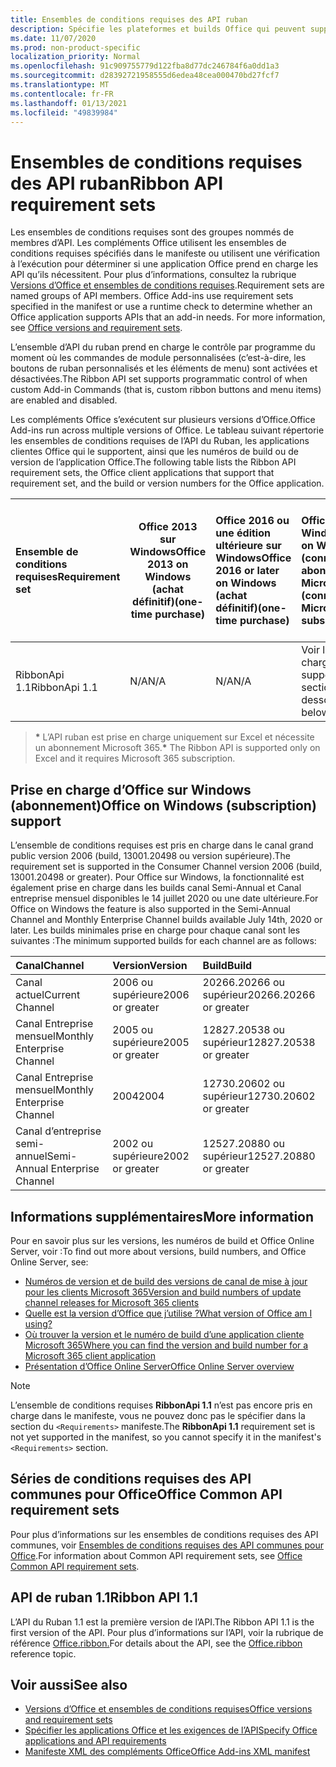 ```yaml
---
title: Ensembles de conditions requises des API ruban
description: Spécifie les plateformes et builds Office qui peuvent supporter les API du ruban dynamique.
ms.date: 11/07/2020
ms.prod: non-product-specific
localization_priority: Normal
ms.openlocfilehash: 91c909755779d122fba8d77dc246784f6a0dd1a3
ms.sourcegitcommit: d28392721958555d6edea48cea000470bd27fcf7
ms.translationtype: MT
ms.contentlocale: fr-FR
ms.lasthandoff: 01/13/2021
ms.locfileid: "49839984"
---
```

# <a name="ribbon-api-requirement-sets"></a><span data-ttu-id="e09a8-103">Ensembles de conditions requises des API ruban</span><span class="sxs-lookup"><span data-stu-id="e09a8-103">Ribbon API requirement sets</span></span>

<span data-ttu-id="e09a8-p101">Les ensembles de conditions requises sont des groupes nommés de membres d’API. Les compléments Office utilisent les ensembles de conditions requises spécifiés dans le manifeste ou utilisent une vérification à l’exécution pour déterminer si une application Office prend en charge les API qu’ils nécessitent. Pour plus d’informations, consultez la rubrique [Versions d’Office et ensembles de conditions requises](../../develop/office-versions-and-requirement-sets.md).</span><span class="sxs-lookup"><span data-stu-id="e09a8-p101">Requirement sets are named groups of API members. Office Add-ins use requirement sets specified in the manifest or use a runtime check to determine whether an Office application supports APIs that an add-in needs. For more information, see [Office versions and requirement sets](../../develop/office-versions-and-requirement-sets.md).</span></span>

<span data-ttu-id="e09a8-107">L’ensemble d’API du ruban prend en charge le contrôle par programme du moment où les commandes de module personnalisées (c’est-à-dire, les boutons de ruban personnalisés et les éléments de menu) sont activées et désactivées.</span><span class="sxs-lookup"><span data-stu-id="e09a8-107">The Ribbon API set supports programmatic control of when custom Add-in Commands (that is, custom ribbon buttons and menu items) are enabled and disabled.</span></span>

<span data-ttu-id="e09a8-108">Les compléments Office s’exécutent sur plusieurs versions d’Office.</span><span class="sxs-lookup"><span data-stu-id="e09a8-108">Office Add-ins run across multiple versions of Office.</span></span> <span data-ttu-id="e09a8-109">Le tableau suivant répertorie les ensembles de conditions requises de l’API du Ruban, les applications clientes Office qui le supportent, ainsi que les numéros de build ou de version de l’application Office.</span><span class="sxs-lookup"><span data-stu-id="e09a8-109">The following table lists the Ribbon API requirement sets, the Office client applications that support that requirement set, and the build or version numbers for the Office application.</span></span>

|  <span data-ttu-id="e09a8-110">Ensemble de conditions requises</span><span class="sxs-lookup"><span data-stu-id="e09a8-110">Requirement set</span></span>  | <span data-ttu-id="e09a8-111">Office 2013 sur Windows</span><span class="sxs-lookup"><span data-stu-id="e09a8-111">Office 2013 on Windows</span></span><br><span data-ttu-id="e09a8-112">(achat définitif)</span><span class="sxs-lookup"><span data-stu-id="e09a8-112">(one-time purchase)</span></span> | <span data-ttu-id="e09a8-113">Office 2016 ou une édition ultérieure sur Windows</span><span class="sxs-lookup"><span data-stu-id="e09a8-113">Office 2016 or later on Windows</span></span><br><span data-ttu-id="e09a8-114">(achat définitif)</span><span class="sxs-lookup"><span data-stu-id="e09a8-114">(one-time purchase)</span></span>   | <span data-ttu-id="e09a8-115">Office pour Windows\*</span><span class="sxs-lookup"><span data-stu-id="e09a8-115">Office on Windows\*</span></span><br><span data-ttu-id="e09a8-116">(connecté à un abonnement Microsoft 365)</span><span class="sxs-lookup"><span data-stu-id="e09a8-116">(connected to a Microsoft 365 subscription)</span></span> |  <span data-ttu-id="e09a8-117">Office sur iPad</span><span class="sxs-lookup"><span data-stu-id="e09a8-117">Office on iPad</span></span><br><span data-ttu-id="e09a8-118">(connecté à un abonnement Microsoft 365)</span><span class="sxs-lookup"><span data-stu-id="e09a8-118">(connected to a Microsoft 365 subscription)</span></span>  |  <span data-ttu-id="e09a8-119">Office sur Mac\*</span><span class="sxs-lookup"><span data-stu-id="e09a8-119">Office on Mac\*</span></span><br><span data-ttu-id="e09a8-120">(connecté à un abonnement Microsoft 365)</span><span class="sxs-lookup"><span data-stu-id="e09a8-120">(connected to a Microsoft 365 subscription)</span></span>  | <span data-ttu-id="e09a8-121">Office sur le web\*</span><span class="sxs-lookup"><span data-stu-id="e09a8-121">Office on the web\*</span></span>  |  <span data-ttu-id="e09a8-122">Office Online Server</span><span class="sxs-lookup"><span data-stu-id="e09a8-122">Office Online Server</span></span>  |
|:-----|-----|:-----|:-----|:-----|:-----|:-----|:-----|
| <span data-ttu-id="e09a8-123">RibbonApi 1.1</span><span class="sxs-lookup"><span data-stu-id="e09a8-123">RibbonApi 1.1</span></span>  | <span data-ttu-id="e09a8-124">N/A</span><span class="sxs-lookup"><span data-stu-id="e09a8-124">N/A</span></span> | <span data-ttu-id="e09a8-125">N/A</span><span class="sxs-lookup"><span data-stu-id="e09a8-125">N/A</span></span> | <span data-ttu-id="e09a8-126">Voir la prise en charge</span><span class="sxs-lookup"><span data-stu-id="e09a8-126">See support</span></span><br><span data-ttu-id="e09a8-127">section ci-dessous</span><span class="sxs-lookup"><span data-stu-id="e09a8-127">section below</span></span> | <span data-ttu-id="e09a8-128">S/O</span><span class="sxs-lookup"><span data-stu-id="e09a8-128">N/A</span></span> | <span data-ttu-id="e09a8-129">16.38</span><span class="sxs-lookup"><span data-stu-id="e09a8-129">16.38</span></span> | <span data-ttu-id="e09a8-130">Novembre 2020</span><span class="sxs-lookup"><span data-stu-id="e09a8-130">November, 2020</span></span> | <span data-ttu-id="e09a8-131">S/O</span><span class="sxs-lookup"><span data-stu-id="e09a8-131">N/A</span></span>|

> <span data-ttu-id="e09a8-132">**&#42;** L’API ruban est prise en charge uniquement sur Excel et nécessite un abonnement Microsoft 365.</span><span class="sxs-lookup"><span data-stu-id="e09a8-132">**&#42;** The Ribbon API is supported only on Excel and it requires Microsoft 365 subscription.</span></span>

## <a name="office-on-windows-subscription-support"></a><span data-ttu-id="e09a8-133">Prise en charge d’Office sur Windows (abonnement)</span><span class="sxs-lookup"><span data-stu-id="e09a8-133">Office on Windows (subscription) support</span></span>

<span data-ttu-id="e09a8-134">L’ensemble de conditions requises est pris en charge dans le canal grand public version 2006 (build, 13001.20498 ou version supérieure).</span><span class="sxs-lookup"><span data-stu-id="e09a8-134">The requirement set is supported in the Consumer Channel version 2006 (build, 13001.20498 or greater).</span></span> <span data-ttu-id="e09a8-135">Pour Office sur Windows, la fonctionnalité est également prise en charge dans les builds canal Semi-Annual et Canal entreprise mensuel disponibles le 14 juillet 2020 ou une date ultérieure.</span><span class="sxs-lookup"><span data-stu-id="e09a8-135">For Office on Windows the feature is also supported in the Semi-Annual Channel and Monthly Enterprise Channel builds available July 14th, 2020 or later.</span></span> <span data-ttu-id="e09a8-136">Les builds minimales prise en charge pour chaque canal sont les suivantes :</span><span class="sxs-lookup"><span data-stu-id="e09a8-136">The minimum supported builds for each channel are as follows:</span></span>  

|<span data-ttu-id="e09a8-137">Canal</span><span class="sxs-lookup"><span data-stu-id="e09a8-137">Channel</span></span> | <span data-ttu-id="e09a8-138">Version</span><span class="sxs-lookup"><span data-stu-id="e09a8-138">Version</span></span> | <span data-ttu-id="e09a8-139">Build</span><span class="sxs-lookup"><span data-stu-id="e09a8-139">Build</span></span>|
|:-----|:-----|:-----|
|<span data-ttu-id="e09a8-140">Canal actuel</span><span class="sxs-lookup"><span data-stu-id="e09a8-140">Current Channel</span></span> | <span data-ttu-id="e09a8-141">2006 ou supérieure</span><span class="sxs-lookup"><span data-stu-id="e09a8-141">2006 or greater</span></span> | <span data-ttu-id="e09a8-142">20266.20266 ou supérieur</span><span class="sxs-lookup"><span data-stu-id="e09a8-142">20266.20266 or greater</span></span>|
|<span data-ttu-id="e09a8-143">Canal Entreprise mensuel</span><span class="sxs-lookup"><span data-stu-id="e09a8-143">Monthly Enterprise Channel</span></span> | <span data-ttu-id="e09a8-144">2005 ou supérieure</span><span class="sxs-lookup"><span data-stu-id="e09a8-144">2005 or greater</span></span> | <span data-ttu-id="e09a8-145">12827.20538 ou supérieur</span><span class="sxs-lookup"><span data-stu-id="e09a8-145">12827.20538 or greater</span></span>|
|<span data-ttu-id="e09a8-146">Canal Entreprise mensuel</span><span class="sxs-lookup"><span data-stu-id="e09a8-146">Monthly Enterprise Channel</span></span> | <span data-ttu-id="e09a8-147">2004</span><span class="sxs-lookup"><span data-stu-id="e09a8-147">2004</span></span> | <span data-ttu-id="e09a8-148">12730.20602 ou supérieur</span><span class="sxs-lookup"><span data-stu-id="e09a8-148">12730.20602 or greater</span></span>|
|<span data-ttu-id="e09a8-149">Canal d’entreprise semi-annuel</span><span class="sxs-lookup"><span data-stu-id="e09a8-149">Semi-Annual Enterprise Channel</span></span> | <span data-ttu-id="e09a8-150">2002 ou supérieure</span><span class="sxs-lookup"><span data-stu-id="e09a8-150">2002 or greater</span></span> | <span data-ttu-id="e09a8-151">12527.20880 ou supérieur</span><span class="sxs-lookup"><span data-stu-id="e09a8-151">12527.20880 or greater</span></span>|

## <a name="more-information"></a><span data-ttu-id="e09a8-152">Informations supplémentaires</span><span class="sxs-lookup"><span data-stu-id="e09a8-152">More information</span></span>

<span data-ttu-id="e09a8-153">Pour en savoir plus sur les versions, les numéros de build et Office Online Server, voir :</span><span class="sxs-lookup"><span data-stu-id="e09a8-153">To find out more about versions, build numbers, and Office Online Server, see:</span></span>

- [<span data-ttu-id="e09a8-154">Numéros de version et de build des versions de canal de mise à jour pour les clients Microsoft 365</span><span class="sxs-lookup"><span data-stu-id="e09a8-154">Version and build numbers of update channel releases for Microsoft 365 clients</span></span>](https://support.office.com/article/version-and-build-numbers-of-update-channel-releases-ae942449-1fca-4484-898b-a933ea23def7)
- [<span data-ttu-id="e09a8-155">Quelle est la version d’Office que j’utilise ?</span><span class="sxs-lookup"><span data-stu-id="e09a8-155">What version of Office am I using?</span></span>](https://support.office.com/article/What-version-of-Office-am-I-using-932788b8-a3ce-44bf-bb09-e334518b8b19)
- [<span data-ttu-id="e09a8-156">Où trouver la version et le numéro de build d’une application cliente Microsoft 365</span><span class="sxs-lookup"><span data-stu-id="e09a8-156">Where you can find the version and build number for a Microsoft 365 client application</span></span>](https://support.office.com/article/version-and-build-numbers-of-update-channel-releases-ae942449-1fca-4484-898b-a933ea23def7)
- [<span data-ttu-id="e09a8-157">Présentation d’Office Online Server</span><span class="sxs-lookup"><span data-stu-id="e09a8-157">Office Online Server overview</span></span>](/officeonlineserver/office-online-server-overview)

> [!NOTE]
> <span data-ttu-id="e09a8-158">L’ensemble de conditions requises **RibbonApi 1.1** n’est pas encore pris en charge dans le manifeste, vous ne pouvez donc pas le spécifier dans la section du `<Requirements>` manifeste.</span><span class="sxs-lookup"><span data-stu-id="e09a8-158">The **RibbonApi 1.1** requirement set is not yet supported in the manifest, so you cannot specify it in the manifest's `<Requirements>` section.</span></span>


## <a name="office-common-api-requirement-sets"></a><span data-ttu-id="e09a8-159">Séries de conditions requises des API communes pour Office</span><span class="sxs-lookup"><span data-stu-id="e09a8-159">Office Common API requirement sets</span></span>

<span data-ttu-id="e09a8-160">Pour plus d’informations sur les ensembles de conditions requises des API communes, voir [Ensembles de conditions requises des API communes pour Office](office-add-in-requirement-sets.md).</span><span class="sxs-lookup"><span data-stu-id="e09a8-160">For information about Common API requirement sets, see [Office Common API requirement sets](office-add-in-requirement-sets.md).</span></span>

## <a name="ribbon-api-11"></a><span data-ttu-id="e09a8-161">API de ruban 1.1</span><span class="sxs-lookup"><span data-stu-id="e09a8-161">Ribbon API 1.1</span></span>

<span data-ttu-id="e09a8-162">L’API du Ruban 1.1 est la première version de l’API.</span><span class="sxs-lookup"><span data-stu-id="e09a8-162">The Ribbon API 1.1 is the first version of the API.</span></span> <span data-ttu-id="e09a8-163">Pour plus d’informations sur l’API, voir la rubrique de référence [Office.ribbon.](/javascript/api/office/office.ribbon)</span><span class="sxs-lookup"><span data-stu-id="e09a8-163">For details about the API, see the [Office.ribbon ](/javascript/api/office/office.ribbon) reference topic.</span></span>

## <a name="see-also"></a><span data-ttu-id="e09a8-164">Voir aussi</span><span class="sxs-lookup"><span data-stu-id="e09a8-164">See also</span></span>

- [<span data-ttu-id="e09a8-165">Versions d’Office et ensembles de conditions requises</span><span class="sxs-lookup"><span data-stu-id="e09a8-165">Office versions and requirement sets</span></span>](../../develop/office-versions-and-requirement-sets.md)
- [<span data-ttu-id="e09a8-166">Spécifier les applications Office et les exigences de l’API</span><span class="sxs-lookup"><span data-stu-id="e09a8-166">Specify Office applications and API requirements</span></span>](../../develop/specify-office-hosts-and-api-requirements.md)
- [<span data-ttu-id="e09a8-167">Manifeste XML des compléments Office</span><span class="sxs-lookup"><span data-stu-id="e09a8-167">Office Add-ins XML manifest</span></span>](../../develop/add-in-manifests.md)